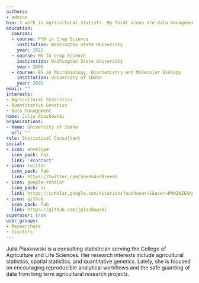 ```yaml
---
authors:
- admins
bio: I work in agricultural statists. My focal areas are data management and analytic workflow, quantitative genetics and integration of spatial statistics into routine analysis of agricultural field trials. 
education:
  courses:
  - course: PhD in Crop Science
    institution: Washington State University
    year: 2012
  - course: MS in Crop Science
    institution: Washington State University
    year: 2006
  - course: BS in Microbiology, Biochemistry and Molecular Biology
    institution: University of Idaho
    year: 2001
email: ""
interests:
- Agricultural Statistics
- Quantitative Genetics
- Data Management
name: Julia Piaskowski
organizations:
- name: University of Idaho
  url: ""
role: Statistical Consultant
social:
- icon: envelope
  icon_pack: fas
  link: '#contact'
- icon: twitter
  icon_pack: fab
  link: https://twitter.com/SeedsAndBreeds
- icon: google-scholar
  icon_pack: ai
  link: https://scholar.google.com/citations?authuser=1&user=PMN2WZEAAAAJ
- icon: github
  icon_pack: fab
  link: https://github.com/jpiaskowski
superuser: true
user_groups:
- Researchers
- Visitors
---
```


Julia Piaskowski is a consulting statistician serving the College of Agriculture and Life Sciences. Her research interests include agricultural statistics, spatial statistics, and quantitative genetics. Lately, she is focused on encouraging reproducible analytical workflows and the safe guarding of data from long term agricultural research projects. 

